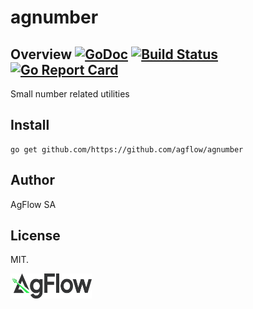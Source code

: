 # agnumber

## Overview [![GoDoc](https://godoc.org/github.com/https://github.com/agflow/agnumber?status.svg)](https://godoc.org/github.com/https://github.com/agflow/agnumber) [![Build Status](https://travis-ci.org/agflow/agnumber.svg?branch=master)](https://travis-ci.org/agflow/agnumber) [![Go Report Card](https://goreportcard.com/badge/github.com/agflow/agnumber)](https://goreportcard.com/report/github.com/agflow/agnumber)

Small number related utilities

## Install

```
go get github.com/https://github.com/agflow/agnumber
```

## Author

AgFlow SA

## License

MIT.

<a title="AgFlow" href="https://www.agflow.com">
  <img border="0" alt="AgFlow" src="https://raw.githubusercontent.com/agflow/logos/master/agflow-logo.png" width="130" height="40" />
</a>

